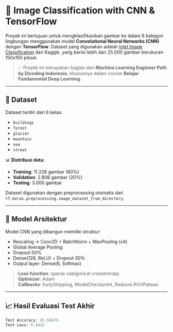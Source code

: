 # 🧠 Image Classification with CNN & TensorFlow

Proyek ini bertujuan untuk mengklasifikasikan gambar ke dalam 6 kategori lingkungan menggunakan model **Convolutional Neural Networks (CNN)** dengan **TensorFlow**. Dataset yang digunakan adalah [Intel Image Classification](https://www.kaggle.com/datasets/puneet6060/intel-image-classification) dari Kaggle, yang berisi lebih dari 25.000 gambar berukuran 150x150 piksel.

> ✅ Proyek ini merupakan bagian dari **Machine Learning Engineer Path by Dicoding Indonesia**, khususnya dalam course **Belajar Fundamental Deep Learning**.

---

## 📁 Dataset

Dataset terdiri dari 6 kelas:
- `buildings`
- `forest`
- `glacier`
- `mountain`
- `sea`
- `street`

📊 **Distribusi data:**
- **Training**: 11.228 gambar (80%)
- **Validation**: 2.806 gambar (20%)
- **Testing**: 3.000 gambar

Dataset digunakan dengan preprocessing otomatis dari `tf.keras.preprocessing.image_dataset_from_directory`.

---

## 🧠 Model Arsitektur

Model CNN yang dibangun memiliki struktur:

- Rescaling → Conv2D + BatchNorm + MaxPooling (x4)
- Global Average Pooling
- Dropout 50%
- Dense(128, ReLU) + Dropout 30%
- Output layer: Dense(6, Softmax)

> **Loss function**: sparse categorical crossentropy  
> **Optimizer**: Adam  
> **Callbacks**: EarlyStopping, ModelCheckpoint, ReduceLROnPlateau

---

## 📈 Hasil Evaluasi Test Akhir

```python
Test Accuracy: 85.6667%
Test Loss: 0.4432
